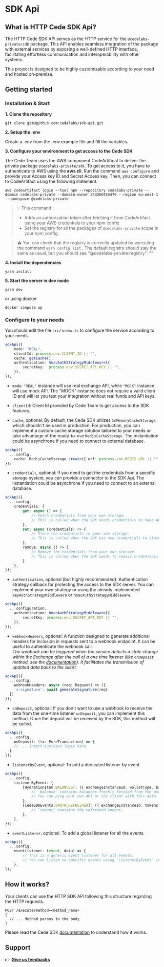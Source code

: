 # SDK Api

## What is HTTP Cede SDK Api?

The HTTP Cede SDK API serves as the HTTP service for the `@cedelabs-private/sdk` package. This API enables seamless integration of the package with external services by exposing a well-defined HTTP interface, facilitating effortless communication and interoperability with other systems.

This project is designed to be highly customizable according to your need and hosted on-premise.

## Getting started

### Installation & Start

**1. Clone the repository**
```
git clone git@github.com:cedelabs/sdk-api.git
```

**2. Setup the .env**

Create a .env from the .env.example file and fill the variables. 

**3. Configure your environment to get access to the Cede SDK**

The Cede Team uses the AWS component CodeArtificat to deliver the private package `@cedelabs-private/sdk`. To get access to it, you have to authenticate to AWS using the **aws cli**. Run the command `aws configure` and provide your Access key ID and Secret Access key.
Then, you can connect to CodeArtifact using the following statement: 

```
aws codeartifact login --tool npm --repository cedelabs-private --domain cedelabs-private --domain-owner 343260416470 --region eu-west-1 --namespace @cedelabs-private
```


> 💡 This command :
> - Adds an authorization token after fetching it from CodeArtifact using your AWS credentials to your npm config
> - Set the registry for all the packages of `@cedelabs-private` scope in your npm config.


> ⚠️ You can check that the registry is correctly updated by executing the command `yarn config list` . The default registry should stay the same as usual, but you should see “@cedelabs-private:registry": "<REPOSITORY URL>"

**4. Install the dependencies**
```
yarn install
```

**5. Start the server in dev mode**
```
yarn dev
```

or using docker
```
docker compose up
```

### Configure to your needs

You should edit the file `src/index.ts` to configure the service according to your needs. 

```typescript
sdkApi({
	mode: "REAL",
	clientId: process.env.CLIENT_ID || "",
	cache: getCache(),
	authentication: hmacAuthStrategyMiddleware({
		secretKey:  process.env.SECRET_API_KEY || "",
	}),
});
```

- `mode`: `"REAL"` instance will use real exchange API, while `"MOCK"` instance will use mock API. The "MOCK" instance does not require a valid client ID and will let you test your integration without real funds and API keys.

- `clientId`: Client Id provided by Cede Team to get access to the SDK features.

- `cache`, optional: By default, the Cede SDK utilizes `InMemoryCacheStorage`, which shouldn't be used in production. For production, you can implement a custom cache storage solution tailored to your needs or take advantage of the ready-to-use `RedisCacheStorage`. The instantiation could be asynchrone if you need to connect to external database.
```typescript
sdkApi({
  ...config,
	cache: RedisCacheStorage.create({ url: process.env.REDIS_URL || "" }),
});
```

- `credentials`, optional: If you need to get the credentials from a specific storage system, you can provide a connector to the SDK Api. The instantiation could be asynchrone if you need to connect to an external database.
```typescript
sdkApi({
  ...config,
	credentials: {
		get: async () => {
			// Fetch credentials from your own storage.
			// This is called when the SDK needs credentials to make API calls.
		},
		set: async (credentials) => {
			// Store the credentials in your own storage.
			// This is called when the SDK has new credentials to store.
		},
		remove: async () => {
			// Remove the credentials from your own storage.
			// This is called when the SDK needs to remove credentials.
		}
	},
});
```

- `authentication`, optional (but highly recommended): Authentication strategy callback for protecting the access to the SDK server. You can implement your own strategy or using the already implemented `keyAuthStrategyMiddleware` or `hmacAuthStrategyMiddleware`.
```typescript
sdkApi({
  ...configuration,
	authentication: hmacAuthStrategyMiddleware({
		secretKey: process.env.SECRET_API_KEY || "",
	}),
});
```

- `webhookHeaders`, optional: A function designed to generate additional headers for inclusion in requests sent to a webhook endpoint. It can be useful to authenticate the webhook call. <br />
*The webhook can be triggered when the service detects a state change within the Exchange after the call of a one time listener (like `onDeposit` method, see the [documentation](https://docs-sdk.cede.store/documentation/api-reference/deposit#on-deposit-callback?mode=http)). It facilitates the transmission of updated data back to the client.*
```typescript
sdkApi({
  ...config,
	webhookHeaders: async (req: Request) => ({
    'x-signature': await generateSignature(req)
  })
});
```

- `onDeposit`, optional: If you don't want to use a webhook to receive the data from the one-time listener `onDeposit`, you can implement this method. Once the deposit will be received by the SDK, this method will be called. 
```typescript
sdkApi({
  ...config,
	onDeposit: (tx: PureTransaction) => {
    // ... Insert business logic here
  }
});
```

- `listenerByEvent`, optional: To add a dedicated listener by event. 
```typescript
sdkApi({
  ...config,
	listenerByEvent: {
		[HydrationItem.BALANCES]: ({ exchangeInstanceId, walletType, balance }) => {
			// `balance` contains balances freshly fetched from the exchange.
			// You can ping your own API or the client with this data.
		},
		[CedeSDKEvents.OAUTH_REFRESHED]: ({ exchangeInstanceId, tokens }) => {
			// `tokens` contains the refreshed tokens.
		},
	},
});
```

- `eventListener`, optional: To add a global listener for all the events.
```typescript
sdkApi({
  ...config,
	eventListener: (event, data) => {
		// This is a generic event listener for all events.
		// You can listen to specific events using `listenerByEvent` instead.
	},
});
```

## How it works?

Your clients can use the HTTP SDK API following this structure regarding the HTTP requests.

```http
POST /execute?method=<method_name>
{
  // ... Method params in the body
}
```

Please read the Cede SDK [documentation](https://docs-sdk.cede.store/documentation/general-info) to understand how it works.

## Support

👉 [**Give us feedbacks**](https://github.com/cedelabs/cede.store/issues/new/choose)
